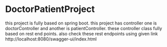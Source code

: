 # DoctorPatientProject
this project is fully based on spring boot.
this project has controller one is doctorController and another is patientController.
these controller class fully based on rest end points.
also check these rest endpoints using given link
http://localhost:8080/swagger-ui/index.html

